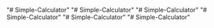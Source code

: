 
"# Simple-Calculator" 
"# Simple-Calculator" 
"# Simple-Calculator" 
"# Simple-Calculator" 
"# Simple-Calculator" 
"# Simple-Calculator" 
